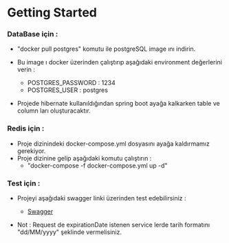 # Getting Started

### DataBase için :

* "docker pull postgres" komutu ile postgreSQL image ını indirin.
* Bu image ı docker üzerinden çalıştırıp aşağıdaki environment değerlerini verin :
  * POSTGRES_PASSWORD : 1234
  * POSTGRES_USER : postgres

* Projede hibernate kullanıldığından spring boot ayağa kalkarken table ve column ları oluşturacaktır.

### Redis için :

* Proje dizinindeki docker-compose.yml dosyasını ayağa kaldırmamız gerekiyor.
* Proje dizinine gelip aşağıdaki komutu çalıştırın :
    * "docker-compose -f docker-compose.yml up -d"

### Test için :

* Projeyi aşağıdaki swagger linki üzerinden test edebilirsiniz :
  * [Swagger](http://localhost:8081/swagger-ui/index.html)

* Not : Request de expirationDate istenen service lerde tarih formatını "dd/MM/yyyy" şeklinde vermelisiniz.